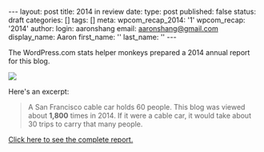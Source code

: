 \--- layout: post title: 2014 in review date: type: post published:
false status: draft categories: \[\] tags: \[\] meta:
wpcom\_recap\_2014: '1' wpcom\_recap: '2014' author: login: aaronshang
email: aaronshang@gmail.com display\_name: Aaron first\_name: ''
last\_name: '' ---

The WordPress.com stats helper monkeys prepared a 2014 annual report for
this
blog.

[![](%7B%7B%20site.baseurl%20%7D%7D/assets/2014-emailteaser.png)](http://aaronshang.wordpress.com/2014/annual-report/)

Here's an excerpt:

> A San Francisco cable car holds 60 people. This blog was viewed about
> **1,800** times in 2014. If it were a cable car, it would take about
> 30 trips to carry that many people.

[Click here to see the complete
report.](http://aaronshang.wordpress.com/2014/annual-report/)
